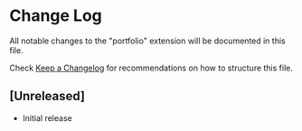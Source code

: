 # Change Log

All notable changes to the "portfolio" extension will be documented in this file.

Check [Keep a Changelog](http://keepachangelog.com/) for recommendations on how to structure this file.

## [Unreleased]

- Initial release
